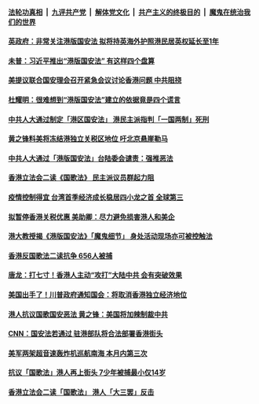 ####  [法轮功真相](../../../../basic/blob/master/README.md?t=05290501) &nbsp;|&nbsp; [九评共产党](../../../../9ping.md/blob/master/README.md?t=05290501) &nbsp;|&nbsp; [解体党文化](../../../../jtdwh.md/blob/master/README.md?t=05290501)  &nbsp;|&nbsp; [共产主义的终极目的](../../../../gczydzjmd.md/blob/master/README.md?t=05290501) &nbsp;|&nbsp; [魔鬼在统治我们的世界](../../../../mgztzwmdsj.md/blob/master/README.md?t=05290501) 

#### [英政府：非常关注港版国安法 拟将持英海外护照港民居英权延长至1年](../pages/soh55/384121.md?t=05290501) 
#### [未普：习近平推出“港版国安法”  有这样四个盘算](../pages/soh55/384103.md?t=05290501) 
#### [美提议联合国安理会召开紧急会议讨论香港问题 中共阻挠](../pages/soh55/384091.md?t=05290501) 
#### [杜耀明：很难想到“港版国安法”建立的依据竟是四个谎言](../pages/soh55/384079.md?t=05290501) 
#### [中共人大通过制定「港区国安法」 港民主派指判「一国两制」死刑](../pages/soh55/384058.md?t=05290501) 
#### [黄之锋料美将冻结港独立关税区地位 吁北京悬崖勒马](../pages/soh55/384043.md?t=05290501) 
#### [中共人大通过「港版国安法」台陆委会谴责：强推恶法](../pages/soh55/383974.md?t=05290501) 
#### [香港立法会二读《国歌法》 民主派议员群起力阻](../pages/soh55/383977.md?t=05290501) 
#### [疫情控制得宜 台湾首季经济成长稳居四小龙之首 全球第三](../pages/soh55/383950.md?t=05290501) 
#### [拟暂停香港关税优惠 美助卿：尽力避免损害港人和美企](../pages/soh55/383947.md?t=05290501) 
#### [港大教授揭《港版国安法》「魔鬼细节」 身处活动现场亦可被控触法](../pages/soh55/383926.md?t=05290501) 
#### [香港反国歌法二读抗争 656人被捕](../pages/soh55/383887.md?t=05290501) 
#### [唐龙：打七寸！香港人主动“攻打”大陆中共  会有突破效果](../pages/soh55/383800.md?t=05290501) 
#### [美国出手了！川普政府通知国会：将取消香港独立经济地位](../pages/soh55/383680.md?t=05290501) 
#### [港人抗议国歌国安恶法 黄之锋：美国将加辣制裁中共](../pages/soh55/383659.md?t=05290501) 
#### [ CNN：国安法若通过 驻港部队将合法部署香港街头](../pages/soh55/383521.md?t=05290501) 
#### [美军两架超音速轰炸机巡航南海 本月内第三次    ](../pages/soh55/383530.md?t=05290501) 
#### [抗议「国歌法」港人再上街头 7少年被捕最小仅14岁](../pages/soh55/383512.md?t=05290501) 
#### [香港立法会二读「国歌法」 港人「大三罢」反击](../pages/soh55/383536.md?t=05290501) 
